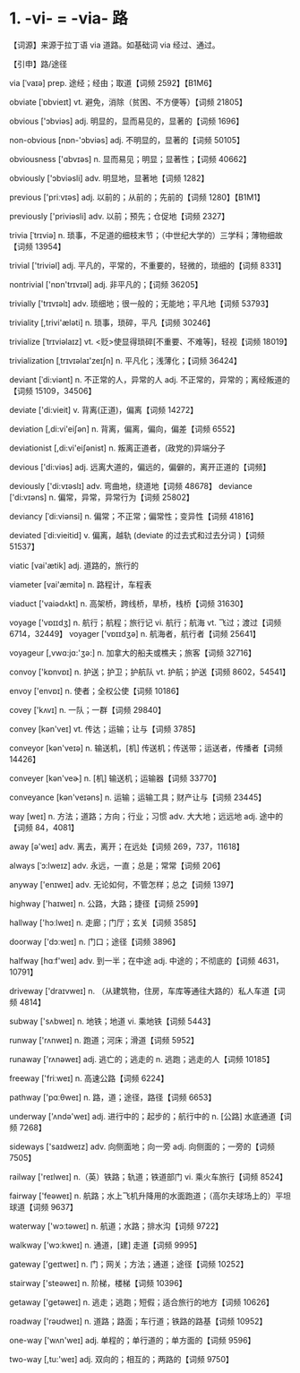 # 1. -vi- = -via-	路

【词源】来源于拉丁语 via 道路。如基础词 via 经过、通过。

【引申】路/途径

via [ˈvaɪə] prep.  途经；经由；取道【词频 2592】【B1M6】

obviate [ˈɒbvieɪt] vt.  避免，消除（贫困、不方便等）【词频 21805】 

obvious ['ɔbviəs] adj. 明显的，显而易见的，显著的【词频 1696】

non-obvious [nɒn-'ɔbviəs] adj. 不明显的，显著的【词频 50105】

obviousness ['ɑbvɪəs] n.  显而易见；明显；显著性；【词频 40662】 

obviously ['ɔbviəsli] adv. 明显地，显著地【词频 1282】

previous ['priːvɪəs] adj.  以前的；从前的；先前的【词频 1280】【B1M1】 

previously ['priviəsli] adv. 以前；预先；仓促地【词频 2327】

trivia [ˈtrɪviə] n.  琐事，不足道的细枝末节；（中世纪大学的）三学科；薄物细故【词频 13954】

trivial ['triviəl] adj. 平凡的，平常的，不重要的，轻微的，琐细的【词频 8331】

nontrivial ['nɒn'trɪvɪəl] adj.  非平凡的；【词频 36205】

trivially ['trɪvɪəlɪ] adv.  琐细地；很一般的；无能地；平凡地【词频 53793】 

triviality [,trivi'æləti] n. 琐事，琐碎，平凡【词频 30246】

trivialize [ˈtrɪviəlaɪz] vt. <贬>使显得琐碎[不重要、不难等]，轻视【词频 18019】 

trivialization [ˌtrɪvɪəlaɪ'zeɪʃn] n.  平凡化；浅薄化；【词频 36424】

deviant [ˈdi:viənt] n.  不正常的人，异常的人 adj.  不正常的，异常的；离经叛道的【词频 15109，34506】 

deviate ['di:vieit] v. 背离(正道)，偏离【词频 14272】

deviation [,di:vi'eiʃən] n. 背离，偏离，偏向，偏差【词频 6552】

deviationist [,di:vi'eiʃənist] n. 叛离正道者，(政党的)异端分子

devious ['di:viəs] adj. 远离大道的，偏远的，偏僻的，离开正道的【词频】

deviously ['di:vɪəslɪ] adv.  弯曲地，绕道地【词频 48678】 deviance ['di:vɪəns] n. 偏常，异常，异常行为【词频 25802】

deviancy [ˈdi:viənsi] n.  偏常；不正常；偏常性；变异性【词频 41816】

deviated [ˈdi:vieitid] v.  偏离，越轨 (deviate 的过去式和过去分词 )【词频 51537】 

viatic [vai'ætik] adj. 道路的，旅行的

viameter [vai'æmitə] n. 路程计，车程表

viaduct ['vaiədʌkt] n. 高架桥，跨线桥，旱桥，栈桥【词频 31630】

voyage ['vɒɪɪdʒ] n.  航行；航程；旅行记 vi.  航行；航海 vt.  飞过；渡过【词频 6714，32449】 voyager ['vɒɪɪdʒə] n.  航海者，航行者【词频 25641】

voyageur [,vwɑ:jɑ:'ʒə:] n. 加拿大的船夫或樵夫；旅客【词频 32716】

convoy ['kɒnvɒɪ] n. 护送；护卫；护航队 vt. 护航；护送【词频 8602，54541】

envoy ['envɒɪ] n. 使者；全权公使【词频 10186】

covey ['kʌvɪ] n.  一队；一群【词频 29840】

convey [kən'veɪ] vt.  传达；运输；让与【词频 3785】

conveyor [kən'veɪə] n. 输送机，[机] 传送机；传送带；运送者，传播者【词频 14426】

conveyer [kən'veɚ] n. [机] 输送机；运输器【词频 33770】

conveyance [kən'veɪəns] n. 运输；运输工具；财产让与【词频 23445】

way [weɪ] n.  方法；道路；方向；行业；习惯 adv.  大大地；远远地 adj.  途中的【词频 84，4081】 

away [ə'weɪ] adv.  离去，离开；在远处【词频 269，737，11618】

always [ˈɔ:lweɪz] adv.  永远，一直；总是；常常【词频 206】 

anyway ['enɪweɪ] adv.  无论如何，不管怎样；总之【词频 1397】 

highway ['haɪweɪ] n.  公路，大路；捷径【词频 2599】

hallway ['hɔːlweɪ] n.  走廊；门厅；玄关【词频 3585】 

doorway ['dɔːweɪ] n.  门口；途径【词频 3896】

halfway [hɑːf'weɪ] adv. 到一半；在中途 adj. 中途的；不彻底的【词频 4631，10791】

driveway ['draɪvweɪ] n.  （从建筑物，住房，车库等通往大路的）私人车道【词频 4814】

subway ['sʌbweɪ] n.  地铁；地道  vi.  乘地铁【词频 5443】

runway ['rʌnweɪ] n.  跑道；河床；滑道【词频 5952】

runaway ['rʌnəweɪ] adj.  逃亡的；逃走的 n.  逃跑；逃走的人【词频 10185】 

freeway ['friːweɪ] n.  高速公路【词频 6224】

pathway ['pɑːθweɪ] n. 路，道；途径，路径【词频 6653】

underway ['ʌndə'weɪ] adj. 进行中的；起步的；航行中的 n. [公路] 水底通道【词频 7268】

sideways ['saɪdweɪz] adv.  向侧面地；向一旁 adj. 向侧面的；一旁的【词频 7505】

railway ['reɪlweɪ] n.（英）铁路；轨道；铁道部门 vi.  乘火车旅行【词频 8524】

fairway ['feəweɪ] n.  航路；水上飞机升降用的水面跑道；（高尔夫球场上的）平坦球道【词频 9637】 

waterway ['wɔːtəweɪ] n.  航道；水路；排水沟【词频 9722】

walkway ['wɔːkweɪ] n.  通道，[建] 走道【词频 9995】

gateway ['geɪtweɪ] n.  门；网关；方法；通道；途径【词频 10252】 

stairway ['steəweɪ] n.  阶梯，楼梯【词频 10396】

getaway ['getəweɪ] n.  逃走；逃跑；短假；适合旅行的地方【词频 10626】 

roadway ['rəʊdweɪ] n.  道路；路面；车行道；铁路的路基【词频 10952】 

one-way ['wʌn'weɪ] adj.  单程的；单行道的；单方面的【词频 9596】

two-way [,tu:'weɪ] adj.  双向的；相互的；两路的【词频 9750】

 